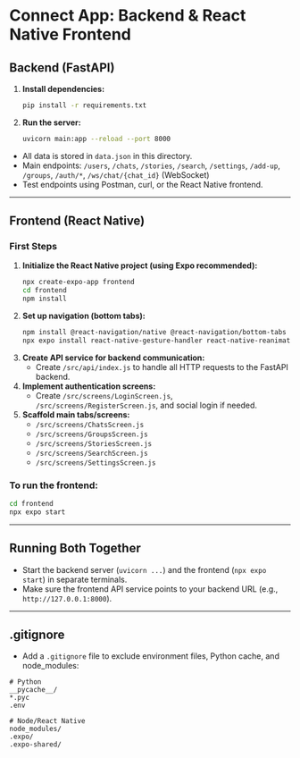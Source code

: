 # Connect App: Backend & React Native Frontend

## Backend (FastAPI)

1. **Install dependencies:**
   ```bash
   pip install -r requirements.txt
   ```
2. **Run the server:**
   ```bash
   uvicorn main:app --reload --port 8000
   ```
- All data is stored in `data.json` in this directory.
- Main endpoints: `/users`, `/chats`, `/stories`, `/search`, `/settings`, `/add-up`, `/groups`, `/auth/*`, `/ws/chat/{chat_id}` (WebSocket)
- Test endpoints using Postman, curl, or the React Native frontend.

---

## Frontend (React Native)

### First Steps

1. **Initialize the React Native project (using Expo recommended):**
   ```bash
   npx create-expo-app frontend
   cd frontend
   npm install
   ```
2. **Set up navigation (bottom tabs):**
   ```bash
   npm install @react-navigation/native @react-navigation/bottom-tabs react-native-screens react-native-safe-area-context
   npx expo install react-native-gesture-handler react-native-reanimated
   ```
3. **Create API service for backend communication:**
   - Create `/src/api/index.js` to handle all HTTP requests to the FastAPI backend.
4. **Implement authentication screens:**
   - Create `/src/screens/LoginScreen.js`, `/src/screens/RegisterScreen.js`, and social login if needed.
5. **Scaffold main tabs/screens:**
   - `/src/screens/ChatsScreen.js`
   - `/src/screens/GroupsScreen.js`
   - `/src/screens/StoriesScreen.js`
   - `/src/screens/SearchScreen.js`
   - `/src/screens/SettingsScreen.js`

### To run the frontend:
```bash
cd frontend
npx expo start
```

---

## Running Both Together
- Start the backend server (`uvicorn ...`) and the frontend (`npx expo start`) in separate terminals.
- Make sure the frontend API service points to your backend URL (e.g., `http://127.0.0.1:8000`).

---

## .gitignore
- Add a `.gitignore` file to exclude environment files, Python cache, and node_modules:
```
# Python
__pycache__/
*.pyc
.env

# Node/React Native
node_modules/
.expo/
.expo-shared/
``` 